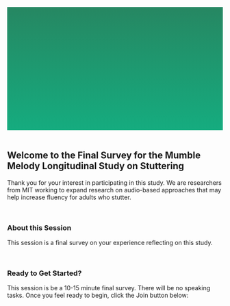 <section style="height: 30vw; min-height: 15rem;
      background: linear-gradient(#268762, #15ac7f)">
        <div style="
          height: 30vw;
          min-height: 15rem;
          background-image: url(https://raw.githubusercontent.com/alishakodibagkar/MumbleMelody_Longitudinal_Initial_Survey/master/protocol/mainlogooval2.svg);
          background-position: center;
          background-size: contain;
          background-repeat: no-repeat">
        </div>
      </section>
      <br>


<section>
<div class="container-fluid">
  <h2>Welcome to the Final Survey for the Mumble Melody Longitudinal Study on Stuttering</h2>
  <p>Thank you for your interest in participating in this study. We are researchers from MIT working to expand research on audio-based approaches that may help increase fluency for adults who stutter.
  </p>
</div>
</section>

<section>
  <div class="text" style="padding-top: 1rem">
    <h3>About this Session</h3>
    <p>This session is a final survey on your experience reflecting on this study.
    </p>
  </div>
</div>
</section>


<section>
  <div class="text" style="padding-top: 1rem">
    <h3>Ready to Get Started?</h3>
    <p>This session is be a 10-15 minute final survey. There will be no speaking tasks. Once you feel ready to begin, click the Join button below:
    </p>
  </div>
</div>
</section>
